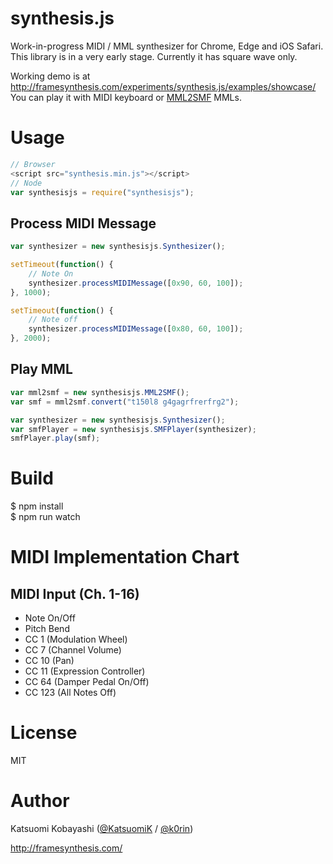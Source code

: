 # synthesis.js

Work-in-progress MIDI / MML synthesizer for Chrome, Edge and iOS Safari. This library is in a very early stage. Currently it has square wave only.  

Working demo is at http://framesynthesis.com/experiments/synthesis.js/examples/showcase/  
You can play it with MIDI keyboard or [MML2SMF](https://github.com/KatsuomiK/mml2smf) MMLs.

# Usage

```js
// Browser
<script src="synthesis.min.js"></script>
// Node
var synthesisjs = require("synthesisjs");
```

## Process MIDI Message

```js
var synthesizer = new synthesisjs.Synthesizer();

setTimeout(function() {
	// Note On
	synthesizer.processMIDIMessage([0x90, 60, 100]);
}, 1000);

setTimeout(function() {
	// Note off
	synthesizer.processMIDIMessage([0x80, 60, 100]);
}, 2000);
```

## Play MML

```js
var mml2smf = new synthesisjs.MML2SMF();
var smf = mml2smf.convert("t150l8 g4gagrfrerfrg2");

var synthesizer = new synthesisjs.Synthesizer();
var smfPlayer = new synthesisjs.SMFPlayer(synthesizer);
smfPlayer.play(smf);
```

# Build

$ npm install  
$ npm run watch

# MIDI Implementation Chart

## MIDI Input (Ch. 1-16)

- Note On/Off
- Pitch Bend
- CC 1 (Modulation Wheel)
- CC 7 (Channel Volume)
- CC 10 (Pan)
- CC 11 (Expression Controller)
- CC 64 (Damper Pedal On/Off)
- CC 123 (All Notes Off)

# License

MIT

# Author

Katsuomi Kobayashi ([@KatsuomiK](https://twitter.com/KatsuomiK) / [@k0rin](https://twitter.com/k0rin))

http://framesynthesis.com/

